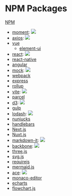 # NPM Packages

[NPM](https://www.npmjs.com/)

- [moment](http://momentjs.cn/): ![](https://img.shields.io/npm/v/moment)
- [axios](https://www.axios-http.cn/): ![](https://img.shields.io/npm/v/axios)
- [vue](https://v2.cn.vuejs.org/)
  - [element-ui](https://element.eleme.cn/#/zh-CN)
- [react](https://react.docschina.org/): ![](https://img.shields.io/npm/v/react)
- [react-native](https://www.reactnative.cn/)
- [angular](https://angular.cn/)
- [mock](http://mockjs.com/): ![](https://img.shields.io/npm/v/mock)
- [webpack](https://webpack.docschina.org/)
- [express](https://www.expressjs.com.cn/)
- [rollup](https://www.rollupjs.com/)
- [vite](https://vitejs.cn/): ![](https://img.shields.io/npm/v/vite)
- [parcel](https://parceljs.org/)
- [d3](https://d3js.org/): ![](https://img.shields.io/npm/v/d3)
- [gulp](https://www.gulpjs.com.cn/)
- [lodash](https://www.lodashjs.com/): ![](https://img.shields.io/npm/v/lodash)
- [nunjucks](https://nunjucks.bootcss.com/)
- [handlebars](https://nunjucks.bootcss.com/)
- [Next.js](https://www.nextjs.cn/)
- [Nuxt.js](https://www.nuxtjs.cn/)
- [markdown-it](https://markdown-it.docschina.org/): ![](https://img.shields.io/npm/v/markdown-it)
- [backbone](https://www.backbonejs.com.cn/): ![](https://img.shields.io/npm/v/backbone)
- [three.js](https://threejs.org/)
- [svg.js](https://svgjs.dev/docs/3.0/)
- [requirejs](https://requirejs.org/)
- [mermaid.js](https://mermaid.js.org/)
- [ace](https://ace.c9.io/): ![](https://img.shields.io/npm/v/ace)
- [monaco-editor](https://microsoft.github.io/monaco-editor/)
- [echarts](https://echarts.apache.org/)
- [flowchart.js](http://flowchart.js.org/)
